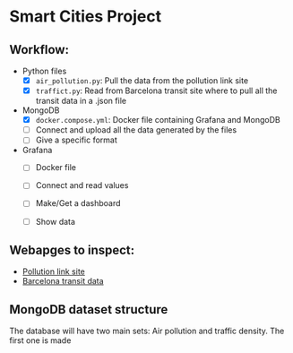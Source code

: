 # Smart Cities Project

## Workflow:

- Python files
  - [x] `air_pollution.py`: Pull the data from the pollution link site 
  - [x] `traffict.py`: Read from Barcelona transit site where to pull all the transit data in a .json file
- MongoDB
  - [x] `docker.compose.yml`: Docker file containing Grafana and MongoDB
  - [ ] Connect and upload all the data generated by the files
  - [ ] Give a specific format
- Grafana
  - [ ] Docker file
  - [ ] Connect and read values
  - [ ] Make/Get a dashboard
  - [ ] Show data


## Webapges to inspect:
- [Pollution link site](https://aqicn.org/map/barcelona/)
- [Barcelona transit data](https://com-shi-va.barcelona.cat/ca/transit)


## MongoDB dataset structure
The database will have two main sets: Air pollution and traffic density. The first one is made 